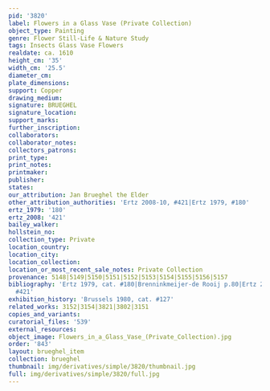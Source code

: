 ```yaml
---
pid: '3820'
label: Flowers in a Glass Vase (Private Collection)
object_type: Painting
genre: Flower Still-Life & Nature Study
tags: Insects Glass Vase Flowers
realdate: ca. 1610
height_cm: '35'
width_cm: '25.5'
diameter_cm: 
plate_dimensions: 
support: Copper
drawing_medium: 
signature: BRUEGHEL
signature_location: 
support_marks: 
further_inscription: 
collaborators: 
collaborator_notes: 
collectors_patrons: 
print_type: 
print_notes: 
printmaker: 
publisher: 
states: 
our_attribution: Jan Brueghel the Elder
other_attribution_authorities: 'Ertz 2008-10, #421|Ertz 1979, #180'
ertz_1979: '180'
ertz_2008: '421'
bailey_walker: 
hollstein_no: 
collection_type: Private
location_country: 
location_city: 
location_collection: 
location_or_most_recent_sale_notes: Private Collection
provenance: 5148|5149|5150|5151|5152|5153|5154|5155|5156|5157
bibliography: 'Ertz 1979, cat. #180|Brenninkmeijer-de Rooij p.80|Ertz 2008-10, cat.
  #421'
exhibition_history: 'Brussels 1980, cat. #127'
related_works: 3152|3154|3821|3802|3151
copies_and_variants: 
curatorial_files: '539'
external_resources: 
object_image: Flowers_in_a_Glass_Vase_(Private_Collection).jpg
order: '843'
layout: brueghel_item
collection: brueghel
thumbnail: img/derivatives/simple/3820/thumbnail.jpg
full: img/derivatives/simple/3820/full.jpg
---
```

